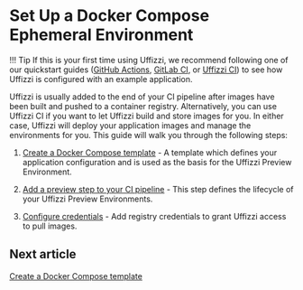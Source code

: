 # Set Up a Docker Compose Ephemeral Environment
!!! Tip
    If this is your first time using Uffizzi, we recommend following one of our quickstart guides ([GitHub Actions](quickstart-gha.md), [GitLab CI](quickstart-gitlab-ci.md), or [Uffizzi CI](quickstart-uffizzi-ci.md)) to see how Uffizzi is configured with an example application.

Uffizzi is usually added to the end of your CI pipeline after images have been built and pushed to a container registry. Alternatively, you can use Uffizzi CI if you want to let Uffizzi build and store images for you. In either case, Uffizzi will deploy your application images and manage the environments for you. This guide will walk you through the following steps:

1. [Create a Docker Compose template](guides/docker-compose-template.md) - 
A template which defines your application configuration and is used as the basis for the Uffizzi Preview Environment.

2. [Add a preview step to your CI pipeline](guides/integrate-with-ci.md) - 
This step defines the lifecycle of your Uffizzi Preview Environments.

3. [Configure credentials](guides/configure-credentials.md) - 
Add registry credentials to grant Uffizzi access to pull images.

## Next article

[Create a Docker Compose template](guides/docker-compose-template.md)